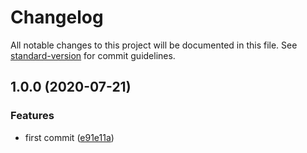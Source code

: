 # Changelog

All notable changes to this project will be documented in this file. See [standard-version](https://github.com/conventional-changelog/standard-version) for commit guidelines.

## 1.0.0 (2020-07-21)


### Features

* first commit ([e91e11a](https://github.com/Jack-Works/cjs-import.meta/commit/e91e11aa12d54e54168e8800523c24f62cd87e09))

